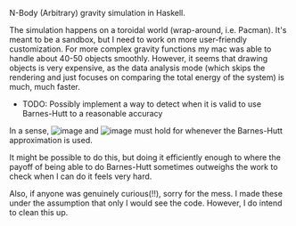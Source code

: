 N-Body (Arbitrary) gravity simulation in Haskell.

The simulation happens on a toroidal world (wrap-around, i.e. Pacman). It's meant to be a sandbox, but I need to work on more user-friendly customization. For more complex gravity functions my mac was able to handle about 40-50 objects smoothly. However, it seems that drawing objects is very expensive, as the data analysis mode (which skips the rendering and just focuses on comparing the total energy of the system) is much, much faster.


* TODO: Possibly implement a way to detect when it is valid to use Barnes-Hutt to a reasonable accuracy

In a sense, ![image](https://github.com/user-attachments/assets/a31e2f9b-8e86-4ed3-ad80-dcd3a944f688) and ![image](https://github.com/user-attachments/assets/515619fe-89b6-48c6-a3a4-8913c8deae2c) must hold for whenever the Barnes-Hutt approximation is used.

It might be possible to do this, but doing it efficiently enough to where the payoff of being able to do Barnes-Hutt sometimes outweighs the work to check when I can do it feels very hard.

Also, if anyone was genuinely curious(!!), sorry for the mess. I made these under the assumption that only I would see the code. However, I do intend to clean this up.
